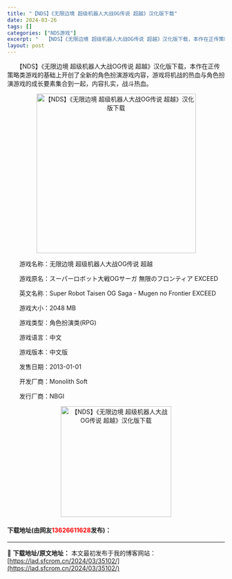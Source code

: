 ```yaml
---
title: "【NDS】《无限边境 超级机器人大战OG传说 超越》汉化版下载"
date: 2024-03-26
tags: []
categories: ["NDS游戏"]
excerpt: "　　【NDS】《无限边境 超级机器人大战OG传说 超越》汉化版下载，本作在正传策略类游戏的基础上开创了全新的角色扮演游戏内容，游戏将机战的热血与角色扮演游戏的成长要素集合到一起，内容扎实，战斗热血。 　　游戏名称：无限边境 超级机器人大战OG传说 超越 　　游戏原名：スーパーロボット大戦OGサーガ &hellip;"
layout: post
---
```


 <p>　　【NDS】《无限边境 超级机器人大战OG传说 超越》汉化版下载，本作在正传策略类游戏的基础上开创了全新的角色扮演游戏内容，游戏将机战的热血与角色扮演游戏的成长要素集合到一起，内容扎实，战斗热血。</p> <p align="center"><img align="" border="0" src="https://lad.sfcrom.cn/wp-content/uploads/2024/03/20240326_66022db16d365.png" width="369" alt="【NDS】《无限边境 超级机器人大战OG传说 超越》汉化版下载" /></p> <p>　　游戏名称：无限边境 超级机器人大战OG传说 超越</p> <p>　　游戏原名：スーパーロボット大戦OGサーガ 無限のフロンティア EXCEED</p> <p>　　英文名称：Super Robot Taisen OG Saga - Mugen no Frontier EXCEED</p> <p>　　游戏大小：2048 MB</p> <p>　　游戏类型：角色扮演类(RPG)</p> <p>　　游戏语言：中文</p> <p>　　游戏版本：中文版</p> <p>　　发售日期：2013-01-01</p> <p>　　开发厂商：Monolith Soft</p> <p>　　发行厂商：NBGI</p> <p align="center"><img align="" border="0" src="https://lad.sfcrom.cn/wp-content/uploads/2024/03/20240326_66022db1c92ef.jpg" width="256" alt="【NDS】《无限边境 超级机器人大战OG传说 超越》汉化版下载" /></p> <p><h4>下载地址(由网友<font color="red">13626611628</font>发布)：</h4></p> 

---
📖 **下载地址/原文地址：** 本文最初发布于我的博客网站：[https://lad.sfcrom.cn/2024/03/35102/](https://lad.sfcrom.cn/2024/03/35102/)
